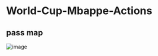 # World-Cup-Mbappe-Actions


## pass map

![image](https://github.com/suubmad/World-Cup-Mbappe-Actions/assets/29547973/c1d98463-2eae-4ae1-aac2-d75c51686730)
